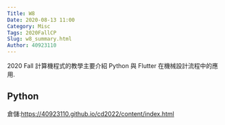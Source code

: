 ```yaml
---
Title: W8
Date: 2020-08-13 11:00
Category: Misc
Tags: 2020FallCP
Slug: w8_summary.html
Author: 40923110
---
```


2020 Fall 計算機程式的教學主要介紹 Python 與 Flutter 在機械設計流程中的應用.

<!-- PELICAN_END_SUMMARY -->

Python
----
倉儲:https://40923110.github.io/cd2022/content/index.html

